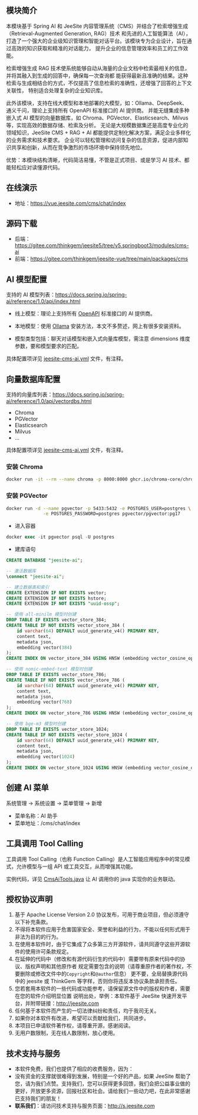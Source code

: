 
## 模块简介

本模块基于 Spring AI 和 JeeSite 内容管理系统（CMS）并结合了检索增强生成（Retrieval-Augmented Generation, RAG）技术
和先进的人工智能算法（AI），打造了一个强大的企业级知识管理和智能对话平台。该模块专为企业设计，旨在通过高效的知识获取和精准的对话能力，
提升企业的信息管理效率和员工的工作效能。

检索增强生成 RAG 技术使系统能够自动从海量的企业文档中检索最相关的信息，并将其融入到生成的回答中，确保每一次查询都
能获得最新且准确的结果。这种检索与生成相结合的方式，不仅提高了信息检索的准确性，还增强了回答的上下文关联性，
特别适合处理复杂的企业知识库。

此外该模块，支持在线大模型和本地部署的大模型，如：Ollama、DeepSeek、通义千问，理论上支持所有 OpenAPI 标准接口的 AI 提供商。
并能无缝集成多种嵌入式 AI 模型的向量数据库，如 Chroma、PGVector、Elasticsearch、Milvus 等，实现高效的数据存储、检索及分析。
无论是大规模数据集还是高度专业化的领域知识，JeeSite CMS + RAG + AI 都能提供定制化解决方案，满足企业多样化的业务需求和技术要求。
企业可以轻松管理和访问复杂的信息资源，促进内部知识共享和创新，从而在竞争激烈的市场环境中保持领先地位。

优势：本模块结构清晰，代码简洁易懂，不管是正式项目、或是学习 AI 技术、都能轻松应对读懂源代码。

## 在线演示

* 地址：<https://vue.jeesite.com/cms/chat/index>

## 源码下载

* 后端：<https://gitee.com/thinkgem/jeesite5/tree/v5.springboot3/modules/cms-ai>
* 前端：<https://gitee.com/thinkgem/jeesite-vue/tree/main/packages/cms>

## AI 模型配置

支持的 AI 模型列表：<https://docs.spring.io/spring-ai/reference/1.0/api/index.html>

* 线上模型：理论上支持所有 [OpenAPI](https://help.aliyun.com/zh/model-studio/developer-reference/use-qwen-by-calling-api) 标准接口的 AI 提供商。

* 本地模型：使用 [Ollama](https://ollama.com) 安装方法，本文不多赘述，网上有很多安装资料。

* 模型类型包括：聊天对话模型和嵌入式向量库模型，需注意 dimensions 维度参数，要和模型要求的匹配。

具体配置项详见 [jeesite-cms-ai.yml](https://gitee.com/thinkgem/jeesite5/blob/v5.springboot3/modules/cms-ai/src/main/resources/config/jeesite-cms-ai.yml) 文件，有注释。

## 向量数据库配置

支持的向量库列表：<https://docs.spring.io/spring-ai/reference/1.0/api/vectordbs.html>

* Chroma
* PGVector
* Elasticsearch
* Milvus
* ...

具体配置项详见 [jeesite-cms-ai.yml](https://gitee.com/thinkgem/jeesite5/blob/v5.springboot3/modules/cms-ai/src/main/resources/config/jeesite-cms-ai.yml) 文件，有注释。

### 安装 Chroma

```sh
docker run -it --rm --name chroma -p 8000:8000 ghcr.io/chroma-core/chroma:1.0.0
```

### 安装 PGVector

```sh
docker run -d --name pgvector -p 5433:5432 -e POSTGRES_USER=postgres \
              -e POSTGRES_PASSWORD=postgres pgvector/pgvector:pg17
```

* 进入容器

```sql
docker exec -it pgvector psql -U postgres
```

* 建库语句

```sql
CREATE DATABASE "jeesite-ai";

-- 激活数据库
\connect "jeesite-ai";

-- 建立数据表和索引
CREATE EXTENSION IF NOT EXISTS vector;
CREATE EXTENSION IF NOT EXISTS hstore;
CREATE EXTENSION IF NOT EXISTS "uuid-ossp";

-- 使用 all-minilm 模型时创建
DROP TABLE IF EXISTS vector_store_384;
CREATE TABLE IF NOT EXISTS vector_store_384 (
	id varchar(64) DEFAULT uuid_generate_v4() PRIMARY KEY,
	content text,
	metadata json,
	embedding vector(384)
);
CREATE INDEX ON vector_store_384 USING HNSW (embedding vector_cosine_ops);

-- 使用 nomic-embed-text 模型时创建
DROP TABLE IF EXISTS vector_store_786;
CREATE TABLE IF NOT EXISTS vector_store_786 (
	id varchar(64) DEFAULT uuid_generate_v4() PRIMARY KEY,
	content text,
	metadata json,
	embedding vector(768)
);
CREATE INDEX ON vector_store_786 USING HNSW (embedding vector_cosine_ops);

-- 使用 bge-m3 模型时创建
DROP TABLE IF EXISTS vector_store_1024;
CREATE TABLE IF NOT EXISTS vector_store_1024 (
	id varchar(64) DEFAULT uuid_generate_v4() PRIMARY KEY,
	content text,
	metadata json,
	embedding vector(1024)
);
CREATE INDEX ON vector_store_1024 USING HNSW (embedding vector_cosine_ops);
```

## 创建 AI 菜单

系统管理 -> 系统设置 -> 菜单管理 -> 新增

* 菜单名称：AI 助手
* 菜单地址：/cms/chat/index

## 工具调用 Tool Calling

工具调用 Tool Calling（也称 Function Calling）是人工智能应用程序中的常见模式，允许模型与一组 API 或工具交互，从而增强其功能。

实例代码，详见 [CmsAiTools.java](https://gitee.com/thinkgem/jeesite5/blob/v5.springboot3/modules/cms-ai/src/main/java/com/jeesite/modules/cms/ai/tools/CmsAiTools.java) 让 AI 调用你的 java 实现你的业务联动。

## 授权协议声明

1. 基于 Apache License Version 2.0 协议发布，可用于商业项目，但必须遵守以下补充条款。
2. 不得将本软件应用于危害国家安全、荣誉和利益的行为，不能以任何形式用于非法为目的的行为。
3. 在使用本软件时，由于它集成了众多第三方开源软件，请共同遵守这些开源软件的使用许可条款规定。
4. 在延伸的代码中（修改和有源代码衍生的代码中）需要带有原来代码中的协议、版权声明和其他原作者
   规定需要包含的说明（请尊重原作者的著作权，不要删除或修改文件中的`Copyright`和`@author`信息）
   更不要，全局替换源代码中的 jeesite 或 ThinkGem 等字样，否则你将违反本协议条款承担责任。
5. 您若套用本软件的一些代码或功能参考，请保留源文件中的版权和作者，需要在您的软件介绍明显位置
   说明出处，举例：本软件基于 JeeSite 快速开发平台，并附带链接：http://jeesite.com
6. 任何基于本软件而产生的一切法律纠纷和责任，均于我司无关。
7. 如果你对本软件有改进，希望可以贡献给我们，共同进步。
8. 本项目已申请软件著作权，请尊重开源，感谢阅读。
9. 无用户数限制，无在线人数限制，放心使用。

## 技术支持与服务

* 本软件免费，我们也提供了相应的收费服务，因为：
* 没有资金的支撑就很难得到发展，特别是一个好的产品，如果 JeeSite 帮助了您，请为我们点赞。支持我们，您可以获得更多回馈，我们会把公益事业做的更好，开放更多资源，回报社区和社会。请给我们一些动力吧，在此非常感谢已支持我们的朋友！
* **联系我们**：请访问技术支持与服务页面：<http://s.jeesite.com> 
